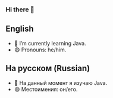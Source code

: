 ### Hi there 👋

## English

- 🌱 I’m currently learning Java.
- 😄 Pronouns: he/him.

## На русском (Russian)

- 🌱 На данный момент я изучаю Java.
- 😄 Местоимения: он/его.

</div>

